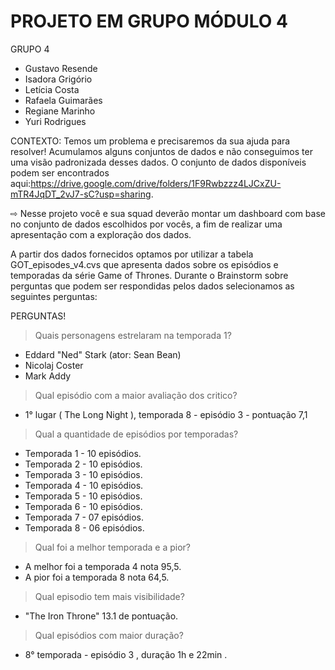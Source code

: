 # PROJETO EM GRUPO MÓDULO 4
 
GRUPO 4 
- Gustavo Resende
- Isadora Grigório
- Letícia Costa
- Rafaela Guimarães
- Regiane Marinho
- Yuri Rodrigues



CONTEXTO: Temos um problema e precisaremos da sua ajuda para resolver! Acumulamos alguns conjuntos de dados e não conseguimos ter uma visão padronizada desses dados. O conjunto de dados disponíveis podem ser encontrados aqui:https://drive.google.com/drive/folders/1F9Rwbzzz4LJCxZU-mTR4JqDT_2vJ7-sC?usp=sharing.


⇨ Nesse projeto você e sua squad deverão montar um dashboard com base no conjunto de dados escolhidos por vocês, a fim de realizar uma apresentação com a exploração dos dados.


A partir dos dados fornecidos optamos por utilizar a tabela GOT_episodes_v4.cvs que apresenta dados sobre os episódios e temporadas da série Game of Thrones. Durante o Brainstorm sobre perguntas que podem ser respondidas pelos dados selecionamos as seguintes perguntas:

PERGUNTAS!

> Quais personagens estrelaram na temporada 1?
- Eddard "Ned" Stark (ator: Sean Bean)
- Nicolaj Coster 
- Mark Addy

> Qual episódio com a maior avaliação dos critico?
- 1° lugar ( The Long Night ), temporada 8 - episódio 3 - pontuação 7,1 
> Qual a quantidade de episódios por temporadas?
- Temporada 1 - 10 episódios. 
- Temporada 2 - 10 episódios. 
- Temporada 3 - 10 episódios. 
- Temporada 4 - 10 episódios. 
- Temporada 5 - 10 episódios. 
- Temporada 6 - 10 episódios. 
- Temporada 7 - 07 episódios. 
- Temporada 8 - 06 episódios. 


> Qual foi a melhor temporada e a pior?
- A melhor foi a temporada 4 nota 95,5.
- A pior foi a temporada 8 nota 64,5.

> Qual episodio tem mais visibilidade?
- "The Iron Throne" 13.1 de pontuação.

> Qual episódios com maior duração?
- 8° temporada -  episódio 3 , duração 1h e 22min .








